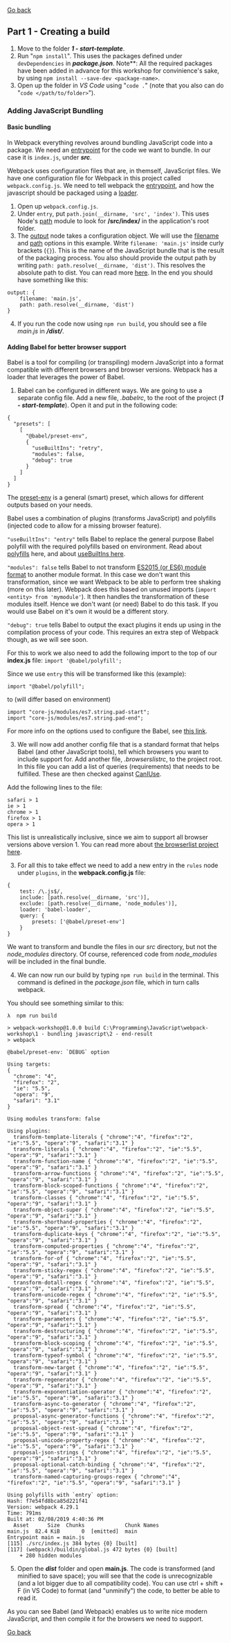 [go back]: ../readme.md

[Go back]

## Part 1 - Creating a build

1. Move to the folder **_1 - start-template_**.
2. Run "`npm install`". This uses the packages defined under `devDependencies` in **_package.json_**. Note\*\*: All the required packages have been added in advance for this workshop for convinience's sake, by using `npm install --save-dev <package-name>`.
3. Open up the folder in _VS Code_ using "`code .`" (note that you also can do "`code </path/to/folder>`").

### Adding JavaScript Bundling

#### Basic bundling

In Webpack everything revolves around bundling JavaScript code into a package. We need an [entrypoint](https://webpack.js.org/concepts/#entry) for the code we want to bundle. In our case it is `index.js`, under **_src_**.

Webpack uses configuration files that are, in themself, JavaScript files. We have one configuration file for Webpack in this project called `webpack.config.js`. We need to tell webpack the [entrypoint](https://webpack.js.org/concepts/#entry), and how the javascript should be packaged using a [loader](https://webpack.js.org/concepts/#loaders).

1. Open up `webpack.config.js`.
2. Under `entry`, put `path.join(__dirname, 'src', 'index')`. This uses Node's [path](https://nodejs.org/api/path.html) module to look for **/src/index/** in the application's root folder.
3. The [output](https://webpack.js.org/configuration/output/) node takes a configuration object. We will use the [filename](https://webpack.js.org/configuration/output/#output-filename) and [path](https://webpack.js.org/configuration/output/#output-path) options in this example. Write `filename: 'main.js'` inside curly brackets (`{}`). This is the name of the JavaScript bundle that is the result of the packaging process. You also should provide the output path by writing `path: path.resolve(__dirname, 'dist')`. This resolves the absolute path to dist. You can read more [here](https://webpack.js.org/configuration/output/#output-path).
   In the end you should have something like this:

```
output: {
    filename: 'main.js',
    path: path.resolve(__dirname, 'dist')
}
```

4. If you run the code now using `npm run build`, you should see a file _main.js_ in **_/dist/_**.

#### Adding Babel for better browser support

Babel is a tool for compiling (or transpiling) modern JavaScript into a format compatible with different browsers and browser versions. Webpack has a loader that leverages the power of Babel.

1. Babel can be configured in different ways. We are going to use a separate config file. Add a new file, _.babelrc_, to the root of the project (**_1 - start-template_**). Open it and put in the following code:

```
{
  "presets": [
    [
      "@babel/preset-env",
      {
        "useBuiltIns": "retry",
        "modules": false,
        "debug": true
      }
    ]
  ]
}
```

The [preset-env](https://babeljs.io/docs/en/babel-preset-env) is a general (smart) preset, which allows for different outputs based on your needs.

Babel uses a combination of plugins (transforms JavaScript) and polyfills (injected code to allow for a missing browser feature).

`"useBuiltIns": "entry"` tells Babel to replace the general purpose Babel polyfill with the required polyfills based on environment. Read about [polyfills](<https://en.wikipedia.org/wiki/Polyfill_(programming)>) here, and about [useBuiltIns here](https://babeljs.io/docs/en/babel-preset-env#usebuiltins).

`"modules": false` tells Babel to not transform [ES2015 (or ES6) module format](https://developer.mozilla.org/en-US/docs/Web/JavaScript/Reference/Statements/import) to another module format. In this case we don't want this transformation, since we want Webpack to be able to perform tree shaking (more on this later). Webpack does this based on unused imports (`import <entity> from 'mymodule'`). It then handles the transformation of these modules itself. Hence we don't want (or need) Babel to do this task. If you would use Babel on it's own it would be a different story.

`"debug": true` tells Babel to output the exact plugins it ends up using in the compilation process of your code. This requires an extra step of Webpack though, as we will see soon.

For this to work we also need to add the following import to the top of our __index.js__ file:
`import '@babel/polyfill';`

Since we use `entry` this will be transformed like this (example):
```
import "@babel/polyfill";
```
to (will differ based on environment)
```
import "core-js/modules/es7.string.pad-start";
import "core-js/modules/es7.string.pad-end";
```

For more info on the options used to configure the Babel, see [this link](https://babeljs.io/docs/en/babel-preset-env#options).

3. We will now add another config file that is a standard format that helps Babel (and other JavaScript tools), tell which browsers you want to include support for. Add another file, _.browserslistrc_, to the project root. In this file you can add a list of queries (requirements) that needs to be fulfilled. These are then checked against [CanIUse](https://caniuse.com/).

Add the following lines to the file:

```
safari > 1
ie > 1
chrome > 1
firefox > 1
opera > 1
```

This list is unrealistically inclusive, since we aim to support all browser versions above version 1.
You can read more about [the browserlist project here](https://github.com/browserslist/browserslist).

3. For all this to take effect we need to add a new entry in the `rules` node under `plugins`, in the **webpack.config.js** file:

```
{
    test: /\.js$/,
    include: [path.resolve(__dirname, 'src')],
    exclude: [path.resolve(__dirname, 'node_modules')],
    loader: 'babel-loader',
    query: {
        presets: ['@babel/preset-env']
    }
}
```

We want to transform and bundle the files in our _src_ directory, but not the _node_modules_ directory. Of course, referenced code from _node_modules_ will be included in the final bundle.

4. We can now run our build by typing `npm run build` in the terminal. This command is defined in the _package.json_ file, which in turn calls webpack.

You should see something similar to this:

```
λ  npm run build

> webpack-workshop@1.0.0 build C:\Programming\JavaScript\webpack-workshop\1 - bundling javascript\2 - end-result
> webpack

@babel/preset-env: `DEBUG` option

Using targets:
{
  "chrome": "4",
  "firefox": "2",
  "ie": "5.5",
  "opera": "9",
  "safari": "3.1"
}

Using modules transform: false

Using plugins:
  transform-template-literals { "chrome":"4", "firefox":"2", "ie":"5.5", "opera":"9", "safari":"3.1" }
  transform-literals { "chrome":"4", "firefox":"2", "ie":"5.5", "opera":"9", "safari":"3.1" }
  transform-function-name { "chrome":"4", "firefox":"2", "ie":"5.5", "opera":"9", "safari":"3.1" }
  transform-arrow-functions { "chrome":"4", "firefox":"2", "ie":"5.5", "opera":"9", "safari":"3.1" }
  transform-block-scoped-functions { "chrome":"4", "firefox":"2", "ie":"5.5", "opera":"9", "safari":"3.1" }
  transform-classes { "chrome":"4", "firefox":"2", "ie":"5.5", "opera":"9", "safari":"3.1" }
  transform-object-super { "chrome":"4", "firefox":"2", "ie":"5.5", "opera":"9", "safari":"3.1" }
  transform-shorthand-properties { "chrome":"4", "firefox":"2", "ie":"5.5", "opera":"9", "safari":"3.1" }
  transform-duplicate-keys { "chrome":"4", "firefox":"2", "ie":"5.5", "opera":"9", "safari":"3.1" }
  transform-computed-properties { "chrome":"4", "firefox":"2", "ie":"5.5", "opera":"9", "safari":"3.1" }
  transform-for-of { "chrome":"4", "firefox":"2", "ie":"5.5", "opera":"9", "safari":"3.1" }
  transform-sticky-regex { "chrome":"4", "firefox":"2", "ie":"5.5", "opera":"9", "safari":"3.1" }
  transform-dotall-regex { "chrome":"4", "firefox":"2", "ie":"5.5", "opera":"9", "safari":"3.1" }
  transform-unicode-regex { "chrome":"4", "firefox":"2", "ie":"5.5", "opera":"9", "safari":"3.1" }
  transform-spread { "chrome":"4", "firefox":"2", "ie":"5.5", "opera":"9", "safari":"3.1" }
  transform-parameters { "chrome":"4", "firefox":"2", "ie":"5.5", "opera":"9", "safari":"3.1" }
  transform-destructuring { "chrome":"4", "firefox":"2", "ie":"5.5", "opera":"9", "safari":"3.1" }
  transform-block-scoping { "chrome":"4", "firefox":"2", "ie":"5.5", "opera":"9", "safari":"3.1" }
  transform-typeof-symbol { "chrome":"4", "firefox":"2", "ie":"5.5", "opera":"9", "safari":"3.1" }
  transform-new-target { "chrome":"4", "firefox":"2", "ie":"5.5", "opera":"9", "safari":"3.1" }
  transform-regenerator { "chrome":"4", "firefox":"2", "ie":"5.5", "opera":"9", "safari":"3.1" }
  transform-exponentiation-operator { "chrome":"4", "firefox":"2", "ie":"5.5", "opera":"9", "safari":"3.1" }
  transform-async-to-generator { "chrome":"4", "firefox":"2", "ie":"5.5", "opera":"9", "safari":"3.1" }
  proposal-async-generator-functions { "chrome":"4", "firefox":"2", "ie":"5.5", "opera":"9", "safari":"3.1" }
  proposal-object-rest-spread { "chrome":"4", "firefox":"2", "ie":"5.5", "opera":"9", "safari":"3.1" }
  proposal-unicode-property-regex { "chrome":"4", "firefox":"2", "ie":"5.5", "opera":"9", "safari":"3.1" }
  proposal-json-strings { "chrome":"4", "firefox":"2", "ie":"5.5", "opera":"9", "safari":"3.1" }
  proposal-optional-catch-binding { "chrome":"4", "firefox":"2", "ie":"5.5", "opera":"9", "safari":"3.1" }
  transform-named-capturing-groups-regex { "chrome":"4", "firefox":"2", "ie":"5.5", "opera":"9", "safari":"3.1" }

Using polyfills with `entry` option:
Hash: f7e54fd8bca85d221f41
Version: webpack 4.29.1
Time: 791ms
Built at: 02/08/2019 4:40:36 PM
  Asset      Size  Chunks             Chunk Names
main.js  82.4 KiB       0  [emitted]  main
Entrypoint main = main.js
[115] ./src/index.js 384 bytes {0} [built]
[117] (webpack)/buildin/global.js 472 bytes {0} [built]
    + 280 hidden modules
```

5. Open the **_dist_** folder and open __main.js__.
The code is transformed (and minified to save space); you will see that the code is unrecognizable (and a lot bigger due to all compatibility code). You can use ctrl + shift + F (in VS Code) to format (and "unminify") the code, to better be able to read it.

As you can see Babel (and Webpack) enables us to write nice modern JavaScript, and then compile it for the browsers we need to support. 

[Go back]
